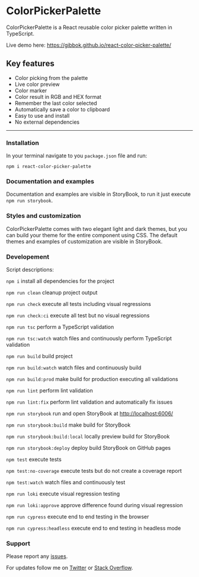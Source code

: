 # ColorPickerPalette

ColorPickerPalette is a React reusable color picker palette written in TypeScript.

Live demo here: <https://gibbok.github.io/react-color-picker-palette/>

## Key features

- Color picking from the palette
- Live color preview
- Color marker
- Color result in RGB and HEX format
- Remember the last color selected
- Automatically save a color to clipboard
- Easy to use and install
- No external dependencies

---

### Installation

In your terminal navigate to you `package.json` file and run:

`npm i react-color-picker-palette`

### Documentation and examples

Documentation and examples are visible in StoryBook, to run it just execute `npm run storybook`.

### Styles and customization

ColorPickerPalette comes with two elegant light and dark themes, but you can build your theme for the entire component using CSS.
The default themes and examples of customization are visible in StoryBook.

### Developement

Script descriptions:

`npm i` install all dependencies for the project

`npm run clean` cleanup project output

`npm run check` execute all tests including visual regressions

`npm run check:ci` execute all test but no visual regressions

`npm run tsc` perform a TypeScript validation

`npm run tsc:watch` watch files and continuously perform TypeScript validation

`npm run build` build project

`npm run build:watch` watch files and continuously build

`npm run build:prod` make build for production executing all validations

`npm run lint` perform lint validation

`npm run lint:fix` perform lint validation and automatically fix issues

`npm run storybook` run and open StoryBook at <http://localhost:6006/>

`npm run storybook:build` make build for StoryBook

`npm run storybook:build:local` locally preview build for StoryBook

`npm run storybook:deploy` deploy build StoryBook on GitHub pages

`npm test` execute tests

`npm test:no-coverage` execute tests but do not create a coverage report

`npm test:watch` watch files and continuously test

`npm run loki` execute visual regression testing

`npm run loki:approve` approve difference found during visual regression

`npm run cypress` execute end to end testing in the browser

`npm run cypress:headless` execute end to end testing in headless mode

### Support

Please report any [issues](https://github.com/gibbok/react-color-picker-palette/issues).

For updates follow me on [Twitter](https://twitter.com/gibbok_coding) or [Stack Overflow](https://stackoverflow.com/users/379008/gibbok).
